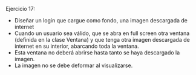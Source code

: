 Ejercicio 17:
* Diseñar un login que cargue como fondo, una imagen descargada de internet
* Cuando un usuario sea válido, que se abra en full screen otra ventana (definida en la clase Ventana) y que tenga otra imagen descargada de internet en su interior, abarcando toda la ventana.
* Esta ventana no deberá abrirse hasta tanto se haya descargado la imagen.
* La imagen no se debe deformar al visualizarse.
